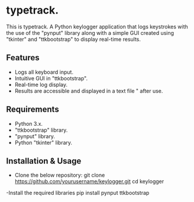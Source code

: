 # typetrack.

This is typetrack. A Python keylogger application that logs keystrokes with the use of the "pynput" library along with a simple GUI created using "tkinter" and "ttkbootstrap" to display real-time results.

## Features
- Logs all keyboard input.
- Intuitive GUI in "ttkbootstrap".
- Real-time log display.
- Results are accessible and displayed in a text file " after use.

## Requirements
- Python 3.x.
- "ttkbootstrap" library.
- "pynput" library.
- Python "tkinter" library.

## Installation & Usage
- Clone the below repository:
  git clone https://github.com/yourusername/keylogger.git
  cd keylogger
  
-Install the required libraries
   pip install pynput ttkbootstrap


